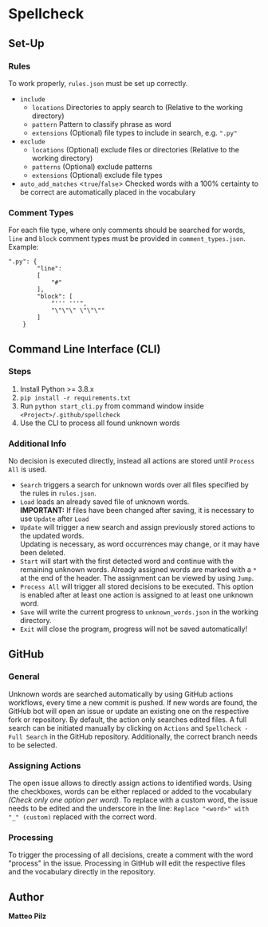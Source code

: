 # Spellcheck


## Set-Up

### Rules
To work properly, `rules.json` must be set up correctly.
- `include`
  - `locations` Directories to apply search to (Relative to the working directory)
  - `pattern` Pattern to classify phrase as word
  - `extensions` (Optional) file types to include in search, e.g. `".py"`
- `exclude` 
  - `locations` (Optional) exclude files or directories (Relative to the working directory)
  - `patterns` (Optional) exclude patterns
  - `extensions` (Optional) exclude file types
- `auto_add_matches` <`true`/`false`> Checked words with a 100% certainty to be correct are automatically placed in the
vocabulary

### Comment Types
For each file type, where only comments should be searched for words, `line` and `block` comment types must be provided
in `comment_types.json`.  
Example: 
```
".py": {
        "line":  
        [
            "#"
        ],
        "block": [
            "''' '''",
            "\"\"\" \"\"\""
        ]
    }
```

## Command Line Interface (CLI)

### Steps
1. Install Python >= 3.8.x
2. `pip install -r requirements.txt`
3. Run `python start_cli.py` from command window inside `<Project>/.github/spellcheck`
4. Use the CLI to process all found unknown words

### Additional Info
No decision is executed directly, instead all actions are stored until `Process All` is used.
- `Search` triggers a search for unknown words over all files specified by the rules in `rules.json`.
- `Load` loads an already saved file of unknown words.  
   **IMPORTANT:** If files have been changed after saving, it is necessary to use `Update` after `Load`
- `Update` will trigger a new search and assign previously stored actions to the updated words.  
  Updating is necessary, as word occurrences may change, or it may have been deleted. 
- `Start` will start with the first detected word and continue with the remaining unknown words.
  Already assigned words are marked with a `*` at the end of the header. The assignment can be viewed by using `Jump`.
- `Process All` will trigger all stored decisions to be executed. 
  This option is enabled after at least one action is assigned to at least one unknown word.
- `Save` will write the current progress to `unknown_words.json` in the working directory.
- `Exit` will close the program, progress will not be saved automatically!




## GitHub

### General
Unknown words are searched automatically by using GitHub actions workflows, every time a new commit is pushed. 
If new words are found, the GitHub bot will open an issue or update an existing one on the respective fork or repository.
By default, the action only searches edited files. A full search can be initiated manually by clicking on `Actions` and 
`Spellcheck - Full Search` in the GitHub repository. Additionally, the correct branch needs to be selected.

### Assigning Actions
The open issue allows to directly assign actions to identified words. Using the checkboxes, words can be either replaced
or added to the vocabulary *(Check only one option per word)*. To replace with a custom word, the issue needs to be edited
and the underscore in the line: `Replace "<word>" with "_" (custom)` replaced with the correct word.

### Processing
To trigger the processing of all decisions, create a comment with the word "process" in the issue. Processing in GitHub
will edit the respective files and the vocabulary directly in the repository.


## Author
**Matteo Pilz**
